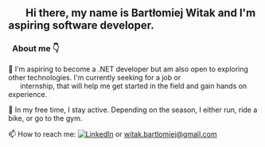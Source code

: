 ## &nbsp;&nbsp;&nbsp;&nbsp;&nbsp;&nbsp;&nbsp;Hi there, my name is Bartłomiej Witak and I'm aspiring software developer.

###  &nbsp;&nbsp;About me 👇

🌱 I'm aspiring to become a .NET developer but am also open to exploring other technologies. I'm currently seeking for a job or<br>
&nbsp;&nbsp;&nbsp;&nbsp;&nbsp;&nbsp;internship, that will help me get started in the field and gain hands on experience.

🏃 In my free time, I stay active. Depending on the season, I either run, ride a bike, or go to the gym.

📫 How to reach me:  [![LinkedIn](https://img.shields.io/badge/LinkedIn-Profile-blue?style=flat&logo=linkedin)](https://www.linkedin.com/in/bartlomiej-witak) or witak.bartlomiej@gmail.com
